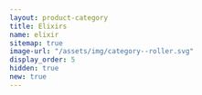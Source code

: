 ```yaml
---
layout: product-category
title: Elixirs
name: elixir
sitemap: true
image-url: "/assets/img/category--roller.svg"
display_order: 5
hidden: true
new: true
---
```

